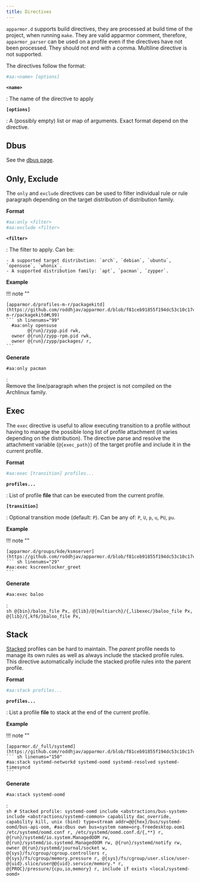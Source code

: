 ```yaml
---
title: Directives
---
```


`apparmor.d` supports build directives, they are processed at build time of the project, when running `make`. They are valid apparmor comment, therefore, `apparmor_parser` can be used on a profile even if the directives have not been processed. They should not end with a comma. Multiline directive is not supported.

The directives follow the format:
```sh
#aa:<name> [options]
```

**`<name>`**

:   The name of the directive to apply


**`[options]`**

:   A (possibly empty) list or map of arguments. Exact format depend on the directive.

## Dbus

See the [dbus page](dbus.md#dbus-directive).

    
## Only, Exclude

The `only` and `exclude` directives can be used to filter individual rule or rule paragraph depending on the target distribution of distribution family.

**Format**

```sh
#aa:only <filter>
#aa:exclude <filter>
```

**`<filter>`**

:   The filter to apply. Can be:

    - A supported target distribution: `arch`, `debian`, `ubuntu`, `opensuse`, `whonix`.
    - A supported distribution family: `apt`, `pacman`, `zypper`.

**Example**

!!! note ""

    [apparmor.d/profiles-m-r/packagekitd](https://github.com/roddhjav/apparmor.d/blob/f81ceb91855f194dc53c10c17cbe1d7b50434a1e/apparmor.d/profiles-m-r/packagekitd#L99)
    ``` sh linenums="99"
      #aa:only opensuse
            @{run}/zypp.pid rwk,
      owner @{run}/zypp-rpm.pid rwk,
      owner @{run}/zypp/packages/ r,
    ```

**Generate**

`#aa:only pacman`

:   
    Remove the line/paragraph when the project is not compiled on the Archlinux family.


## Exec

The `exec` directive is useful to allow executing transition to a profile without having to manage the possible long list of profile attachment (it varies depending on the distribution). The directive parse and resolve the attachment variable (`@{exec_path}`) of the target profile and include it in the current profile.

**Format**

```sh
#aa:exec [transition] profiles...
```

**`profiles...`**

:   List of profile **file** that can be executed from the current profile.

**`[transition]`**

:   Optional transition mode (default: `P`). Can be any of: `P`, `U`, `p`, `u`, `PU`, `pu`.


**Example**

!!! note ""

    [apparmor.d/groups/kde/ksmserver](https://github.com/roddhjav/apparmor.d/blob/f81ceb91855f194dc53c10c17cbe1d7b50434a1e/apparmor.d/groups/kde/ksmserver#L29)
    ``` sh linenums="29"
    #aa:exec kscreenlocker_greet
    ```

**Generate**

`#aa:exec baloo`

:   
    ```sh
    @{bin}/baloo_file Px,
    @{lib}/@{multiarch}/{,libexec/}baloo_file Px,
    @{lib}/{,kf6/}baloo_file Px,
    ```


## Stack

[Stacked](https://gitlab.com/apparmor/apparmor/-/wikis/AppArmorStacking) profiles can be hard to maintain. The *parent* profile needs to manage its own rules as well as always include the stacked profile rules. This directive automatically include the stacked profile rules into the parent profile.

**Format**

```sh
#aa:stack profiles...
```

**`profiles...`**

:   List a profile **file** to stack at the end of the current profile.


**Example**

!!! note ""

    [apparmor.d/_full/systemd](https://github.com/roddhjav/apparmor.d/blob/f81ceb91855f194dc53c10c17cbe1d7b50434a1e/apparmor.d/groups/_full/systemd#L150)
    ``` sh linenums="150"
    #aa:stack systemd-networkd systemd-oomd systemd-resolved systemd-timesyncd
    ```

**Generate**

`#aa:stack systemd-oomd`

:   
    ```sh
    # Stacked profile: systemd-oomd
    include <abstractions/bus-system>
    include <abstractions/systemd-common>
    capability dac_override,
    capability kill,
    unix (bind) type=stream addr=@@{hex}/bus/systemd-oomd/bus-api-oom,
    #aa:dbus own bus=system name=org.freedesktop.oom1
    /etc/systemd/oomd.conf r,
    /etc/systemd/oomd.conf.d/{,**} r,
            @{run}/systemd/io.system.ManagedOOM rw,
            @{run}/systemd/io.systemd.ManagedOOM rw,
            @{run}/systemd/notify rw,
    owner @{run}/systemd/journal/socket w,
    @{sys}/fs/cgroup/cgroup.controllers r,
    @{sys}/fs/cgroup/memory.pressure r,
    @{sys}/fs/cgroup/user.slice/user-@{uid}.slice/user@@{uid}.service/memory.* r,
    @{PROC}/pressure/{cpu,io,memory} r,
    include if exists <local/systemd-oomd>
    ```
